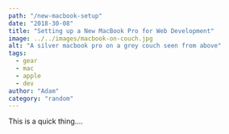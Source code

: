 ```yaml
---
path: "/new-macbook-setup"
date: "2018-30-08"
title: "Setting up a New MacBook Pro for Web Development"
image: ../../images/macbook-on-couch.jpg
alt: "A silver macbook pro on a grey couch seen from above"
tags:
  - gear
  - mac
  - apple
  - dev
author: "Adam"
category: "random"
---
```

This is a quick thing....